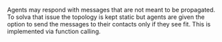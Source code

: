 Agents may respond with messages that are not meant to be propagated.
To solva that issue the topology is kept static but agents are given the option to send the messages to their contacts only if they see fit.
This is implemented via function calling.